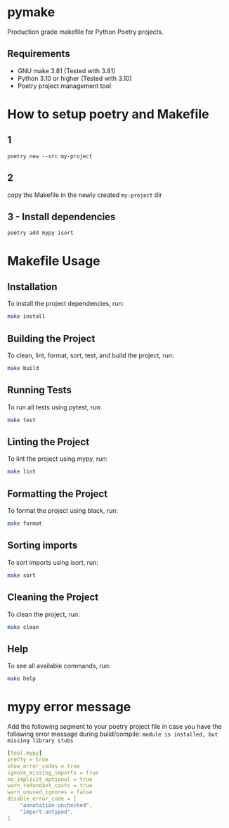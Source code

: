 # pymake
Production grade makefile for Python Poetry projects.


## Requirements

- GNU make 3.81 (Tested with 3.81)
- Python 3.10 or higher (Tested with 3.10)
- Poetry project management tool

# How to setup poetry and Makefile

## 1
```shell
poetry new --src my-project
```

## 2
copy the Makefile in the newly created `my-project` dir

## 3 - Install dependencies

```shell
poetry add mypy isort

```

# Makefile Usage

## Installation

To install the project dependencies, run:

```sh
make install
```

## Building the Project
To clean, lint, format, sort, test, and build the project, run:

```sh
make build
```

## Running Tests
To run all tests using pytest, run:

```sh
make test
```

## Linting the Project
To lint the project using mypy, run:

```sh
make lint
``` 

## Formatting the Project
To format the project using black, run:

```sh
make format
``` 

## Sorting imports
To sort imports using isort, run:

```sh   
make sort
``` 

## Cleaning the Project
To clean the project, run:

```sh   
make clean
```

## Help
To see all available commands, run:

```sh   
make help
```

# mypy error message
Add the following segment to your poetry project file in case you have the following error message during build/compile:
`module is installed, but missing library stubs`

```yaml
[tool.mypy]
pretty = true
show_error_codes = true
ignore_missing_imports = true
no_implicit_optional = true
warn_redundant_casts = true
warn_unused_ignores = false
disable_error_code = [
    "annotation-unchecked",
    "import-untyped",
]
```

